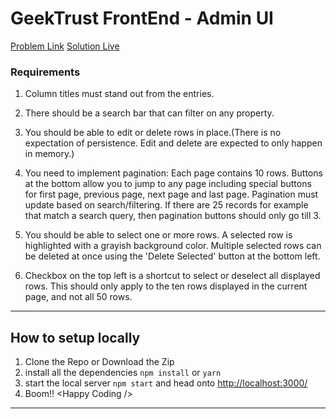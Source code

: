 # GeekTrust FrontEnd - Admin UI

[Problem Link](https://www.geektrust.in/coding-problem/frontend/adminui)
[Solution Live](https://user-manager-mp5.web.app/)

### Requirements 

1. Column titles must stand out from the entries.

2. There should be a search bar that can filter on any property.

3. You should be able to edit or delete rows in place.(There is no expectation of persistence. Edit and delete are expected to only happen in memory.)

4. You need to implement pagination: Each page contains 10 rows. Buttons at the bottom allow you to jump to any page including special buttons for first page, previous page, next page and last page. Pagination must update based on search/filtering. If there are 25 records for example that match a search query, then pagination buttons should only go till 3.

5. You should be able to select one or more rows. A selected row is highlighted with a grayish background color. Multiple selected rows can be deleted at once using the 'Delete Selected' button at the bottom left.

6. Checkbox on the top left is a shortcut to select or deselect all displayed rows. This should only apply to the ten rows displayed in the current page, and not all 50 rows.

---

## How to setup locally

1. Clone the Repo or Download the Zip
2. install all the dependencies `npm install` or `yarn`
3. start the local server `npm start` and head onto [http://localhost:3000/](http://localhost:3000/)
4. Boom!! &lt;Happy Coding /&gt;

----